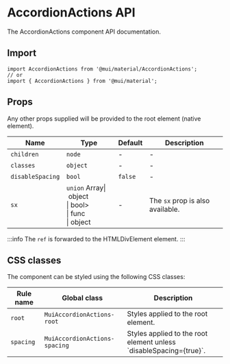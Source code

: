 # AccordionActions API

The AccordionActions component API documentation.

## Import

```
import AccordionActions from '@mui/material/AccordionActions';
// or
import { AccordionActions } from '@mui/material';
```

## Props

Any other props supplied will be provided to the root element (native element).

| Name | Type | Default | Description |
| --- | --- | --- | --- |
| `children` | `node` | - | - |
| `classes` | `object` | - | - |
| `disableSpacing` | `bool` | `false` | - |
| `sx` | `union` Array\| object<br>\| bool><br>\| func<br>\| object | - | The `sx` prop is also available. |

:::info
The `ref` is forwarded to the HTMLDivElement element.
:::

## CSS classes

The component can be styled using the following CSS classes:

| Rule name | Global class | Description |
| --- | --- | --- |
| `root` | `MuiAccordionActions-root` | Styles applied to the root element. |
| `spacing` | `MuiAccordionActions-spacing` | Styles applied to the root element unless \`disableSpacing={true}\`. |